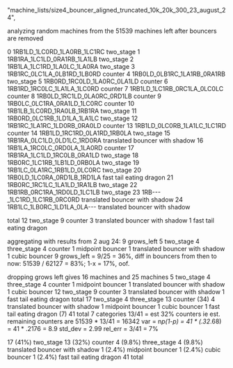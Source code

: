 "machine_lists/size4_bouncer_aligned_truncated_10k_20k_300_23_august_24",

analyzing random machines from the 51539 machines left after bouncers are removed

0 1RB1LD_1LC0RD_1LA0RB_1LC1RC
two_stage 
1 1RB1RA_1LC1LD_0RA1RB_1LA1LB
two_stage
2 1RB1LA_1LC1RD_1LA0LC_1LA0RA
two_stage
3 1RB1RC_0LC1LA_0LB1RD_1LB0RD
counter
4 1RB0LD_0LB1RC_1LA1RB_0RA1RB
two_stage
5 1RB0RD_1RC0LD_1LA0RC_0LA1LD
counter
6 1RB1RD_1RC0LC_1LA1LA_1LC0RD
counter
7 1RB1LD_1LC1RB_0RC1LA_0LC0LC
counter
8 1RB0LD_1RC1LD_0LA0RC_0RD1LB
counter
9 1RB0LC_0LC1RA_0RA1LD_1LC0RC
counter
10 1RB1LB_1LC0RD_1RA0LB_1RB1RA
two_stage
11 1RB0RD_0LC1RB_1LD1LA_1LA1LC
two_stage
12 1RB1RC_1LA1RC_1LD0RB_0RA0LD
counter
13 1RB1LD_0LC0RB_1LA1LC_1LC1RD
counter
14 1RB1LD_1RC1RD_0LA1RD_1RB0LA
two_stage
15 1RB1RA_0LC1LD_0LD1LC_1RD0RA
translated bouncer with shadow
16 1RB1LA_1RC0LC_0RD0LA_1LA0RD
counter
17 1RB1RA_1LC1LD_1RC0LB_0RA1LD
two_stage
18 1RB0RC_1LC1RB_1LB1LD_0RB0LA
two_stage
19 1RB1LC_0LA1RC_1RB1LD_0LC0RC
two_stage
20 1RB0LD_1LC0RA_0RD1LB_1RD1LA
fast tail eating dragon
21 1RB0RC_1RC1LC_1LA1LD_1RA1LB
two_stage
22 1RB1RB_0RC1RA_1RD0LD_1LC1LB
two_stage
23 1RB---_1LC1RD_1LC1RB_0RC0RD
translated bouncer with shadow
24 1RB1LC_1LB0RC_1LD1LA_0LA---
translated bouncer with shadow

total 
12 two_stage 9 counter 
3 translated bouncer with shadow 1 fast tail eating dragon

aggregating with results from 2 aug 24: 
9 grows_left 5 two_stage 4 three_stage 4 counter 
1 midpoint bouncer 1 translated bouncer with shadow 1 cubic bouncer
9 grows_left = 9/25 = 36%, diff in bouncers from then to now: 51539 / 62127 = 83%; 1-x = 17%, oof. 

dropping grows left gives 16 machines and 25 machines
5 two_stage 4 three_stage 4 counter 
1 midpoint bouncer 1 translated bouncer with shadow 1 cubic bouncer
12 two_stage 9 counter 
3 translated bouncer with shadow 1 fast tail eating dragon
total
17 two_stage 4 three_stage 13 counter (34)
4 translated bouncer with shadow 1 midpoint bouncer 1 cubic bouncer 1 fast tail eating dragon (7)
41 total
7 categories
13/41 = est 32% counters
ie est. remaining counters are 51539 * 13/41 = 16342
var = n*p(1-p) = 41 * (.32*.68) = 41 * .2176 = 8.9
std_dev = 2.99
rel_err = 3/41 = 7%

17 (41%)  two_stage 
13 (32%)  counter
4  (9.8%) three_stage 
4  (9.8%) translated bouncer with shadow 
1  (2.4%) midpoint bouncer 
1  (2.4%) cubic bouncer 
1  (2.4%) fast tail eating dragon 
41 total

